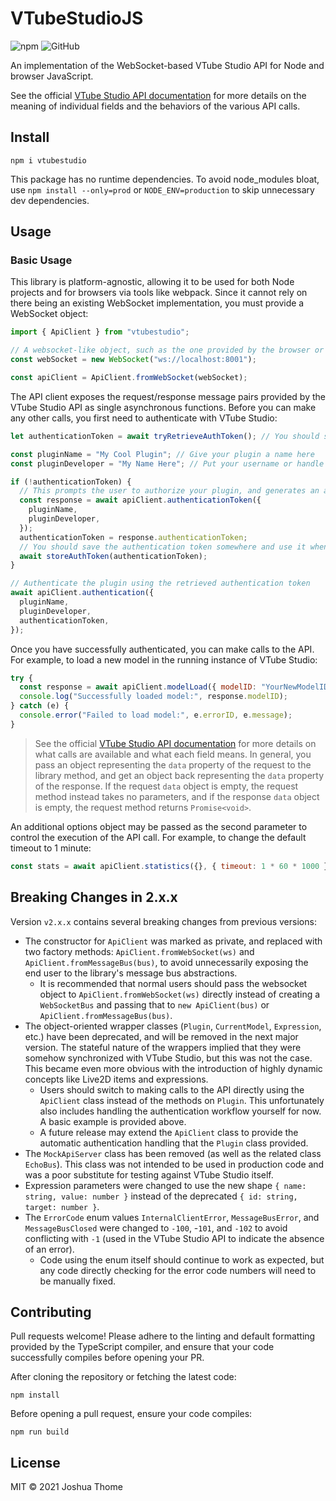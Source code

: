 # VTubeStudioJS

![npm](https://img.shields.io/npm/v/vtubestudio)
![GitHub](https://img.shields.io/github/license/Hawkbat/VTubeStudioJS)

An implementation of the WebSocket-based VTube Studio API for Node and browser JavaScript.

See the official [VTube Studio API documentation](https://github.com/DenchiSoft/VTubeStudio) for more details on the meaning of individual fields and the behaviors of the various API calls.

## Install

```
npm i vtubestudio
```

This package has no runtime dependencies. To avoid node_modules bloat, use `npm install --only=prod` or `NODE_ENV=production` to skip unnecessary dev dependencies.

## Usage

### Basic Usage

This library is platform-agnostic, allowing it to be used for both Node projects and for browsers via tools like webpack. Since it cannot rely on there being an existing WebSocket implementation, you must provide a WebSocket object:

```javascript
import { ApiClient } from "vtubestudio";

// A websocket-like object, such as the one provided by the browser or a Node package like 'ws'
const webSocket = new WebSocket("ws://localhost:8001");

const apiClient = ApiClient.fromWebSocket(webSocket);
```

The API client exposes the request/response message pairs provided by the VTube Studio API as single asynchronous functions. Before you can make any other calls, you first need to authenticate with VTube Studio:

```javascript
let authenticationToken = await tryRetrieveAuthToken(); // You should store the authentication token and attempt to retrieve it here

const pluginName = "My Cool Plugin"; // Give your plugin a name here
const pluginDeveloper = "My Name Here"; // Put your username or handle here

if (!authenticationToken) {
  // This prompts the user to authorize your plugin, and generates an authentication token for you to keep track of
  const response = await apiClient.authenticationToken({
    pluginName,
    pluginDeveloper,
  });
  authenticationToken = response.authenticationToken;
  // You should save the authentication token somewhere and use it when re-authenticating so the user doesn't get prompted again
  await storeAuthToken(authenticationToken);
}

// Authenticate the plugin using the retrieved authentication token
await apiClient.authentication({
  pluginName,
  pluginDeveloper,
  authenticationToken,
});
```

Once you have successfully authenticated, you can make calls to the API. For example, to load a new model in the running instance of VTube Studio:

```javascript
try {
  const response = await apiClient.modelLoad({ modelID: "YourNewModelID" });
  console.log("Successfully loaded model:", response.modelID);
} catch (e) {
  console.error("Failed to load model:", e.errorID, e.message);
}
```

> See the official [VTube Studio API documentation](https://github.com/DenchiSoft/VTubeStudio) for more details on what calls are available and what each field means. In general, you pass an object representing the `data` property of the request to the library method, and get an object back representing the `data` property of the response. If the request `data` object is empty, the request method instead takes no parameters, and if the response `data` object is empty, the request method returns `Promise<void>`.

An additional options object may be passed as the second parameter to control the execution of the API call. For example, to change the default timeout to 1 minute:

```javascript
const stats = await apiClient.statistics({}, { timeout: 1 * 60 * 1000 });
```

## Breaking Changes in 2.x.x

Version `v2.x.x` contains several breaking changes from previous versions:

- The constructor for `ApiClient` was marked as private, and replaced with two factory methods: `ApiClient.fromWebSocket(ws)` and `ApiClient.fromMessageBus(bus)`, to avoid unnecessarily exposing the end user to the library's message bus abstractions.
  - It is recommended that normal users should pass the websocket object to `ApiClient.fromWebSocket(ws)` directly instead of creating a `WebSocketBus` and passing that to `new ApiClient(bus)` or `ApiClient.fromMessageBus(bus)`.
- The object-oriented wrapper classes (`Plugin`, `CurrentModel`, `Expression`, etc.) have been deprecated, and will be removed in the next major version. The stateful nature of the wrappers implied that they were somehow synchronized with VTube Studio, but this was not the case. This became even more obvious with the introduction of highly dynamic concepts like Live2D items and expressions.
  - Users should switch to making calls to the API directly using the `ApiClient` class instead of the methods on `Plugin`. This unfortunately also includes handling the authentication workflow yourself for now. A basic example is provided above.
  - A future release may extend the `ApiClient` class to provide the automatic authentication handling that the `Plugin` class provided.
- The `MockApiServer` class has been removed (as well as the related class `EchoBus`). This class was not intended to be used in production code and was a poor substitute for testing against VTube Studio itself.
- Expression parameters were changed to use the new shape `{ name: string, value: number }` instead of the deprecated `{ id: string, target: number }`.
- The `ErrorCode` enum values `InternalClientError`, `MessageBusError`, and `MessageBusClosed` were changed to `-100`, -`101`, and `-102` to avoid conflicting with `-1` (used in the VTube Studio API to indicate the absence of an error).
  - Code using the enum itself should continue to work as expected, but any code directly checking for the error code numbers will need to be manually fixed.

## Contributing

Pull requests welcome! Please adhere to the linting and default formatting provided by the TypeScript compiler, and ensure that your code successfully compiles before opening your PR.

After cloning the repository or fetching the latest code:

```
npm install
```

Before opening a pull request, ensure your code compiles:

```
npm run build
```

## License

MIT © 2021 Joshua Thome
